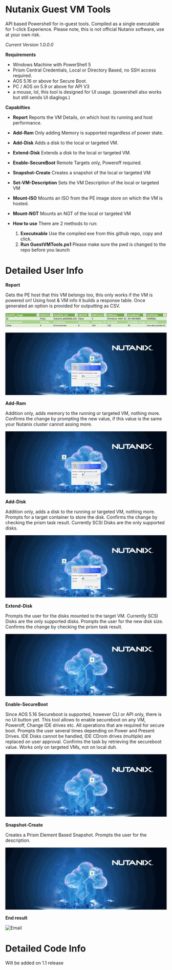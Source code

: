 # Nutanix Guest VM Tools
API based Powershell for in-guest tools.
Compiled as a single executable for 1-click Experience.
Please note, this is not official Nutanix software, use at your own risk.

*Current Version 1.0.0.0*

**Requirements**
- Windows Machine with PowerShell 5
- Prism Central Credentials, Local or Directory Based, no SSH access required.
- AOS 5.16 or above for Secure Boot.
- PC / AOS on 5.9 or above for API V3
- a mouse, lol, this tool is designed for UI usage. (powershell also works but still sends UI diaglogs.)

**Capabilties**
- **Report** Reports the VM Details, on which host its running and host performance.
- **Add-Ram** Only adding Memory is supported regardless of power state.
- **Add-Disk** Adds a disk to the local or targeted VM.
- **Extend-Disk** Extends a disk to the local or targeted VM.
- **Enable-SecureBoot** Remote Targets only, Poweroff required.
- **Snapshot-Create** Creates a snapshot of the local or targeted VM
- **Set-VM-Description** Sets the VM Description of the local or targeted VM
- **Mount-ISO** Mounts an ISO from the PE image store on which the VM is hosted.
- **Mount-NGT** Mounts an NGT of the local or targeted VM

- **How to use** There are 2 methods to run:
	1. **Executeable** Use the compiled exe from this github repo, copy and click.
	2. **Run GuestVMTools.ps1** Please make sure the pwd is changed to the repo before you launch

# Detailed User Info #

**Report**

Gets the PE host that this VM belongs too, this only works if the VM is powered on! Using host & VM info it builds a response table.
Once generated an option is provided for outputting as CSV.

![Report Output](./Artifacts/ReportOut.bmp)

![VM Report](./Artifacts/GuestVMTools-Report.gif)

**Add-Ram**

Addition only, adds memory to the running or targeted VM, nothing more.
Confirms the change by prompting the new value, 
 if this value is the same your Nutanix cluster cannot assing more.

![Add Ram](./Artifacts/GuestVMTools-Add-Ram.gif)

**Add-Disk**

Addition only, adds a disk to the running or targeted VM, nothing more.
Prompts for a target container to store the disk.
Confirms the change by checking the prism task result.
Currently SCSI Disks are the only supported disks.

![Add Disk](./Artifacts/GuestVMTools-Add-Disk2.gif)

**Extend-Disk**

Prompts the user for the disks mounted to the target VM.
Currently SCSI Disks are the only supported disks.
Prompts the user for the new disk size.
Confirms the change by checking the prism task result.

![Extend Disk](./Artifacts/GuestVMTools-Extend-Disk.gif)

**Enable-SecureBoot**

Since AOS 5.16 Secureboot is supported, however CLI or API only, there is no UI button yet.
This tool allows to enable secureboot on any VM, Poweroff, Change IDE drives etc.
All operations that are required for secure boot.
Prompts the user several times depending on Power and Present Drives.
IDE Disks cannot be handled, IDE CDrom drives (multiple) are replaced on user approval.
Confirms the task by retrieving the secureboot value.
Works only on targeted VMs, not on local duh.

![Secure Boot](./Artifacts/GuestVMTools-SecBoot.gif)

**Snapshot-Create**

Creates a Prism Element Based Snapshot. 
Prompts the user for the description.

![Secure Boot](./Artifacts/GuestVMTools-SecBoot.gif)


**End result**

![Email](Email1.png)

# Detailed Code Info #

Will be added on 1.1 release